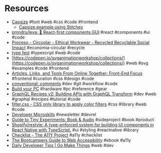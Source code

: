 # Resources

- [Capsize](https://seek-oss.github.io/capsize/) #font #web #css #code #frontend
  - [Capsize example using Stitches](https://codesandbox.io/s/capsize-typography-system-stitches-6w74m?file=/src/stitches.config.ts)
- [pmndrs/leva: 🌋 React\-first components GUI](https://github.com/pmndrs/leva) #react #components #ui #code
- [Proceso \- Circoolar \- Ethical Workwear \- Recycled Recyclable Social Impact](https://circoolar.es/proceso/) #economia-circular #recycle
- [type fest](https://github.com/sindresorhus/type-fest) #typescript #web #code
- [https://codepen.io/svganimationworkshop/collections/](https://codepen.io/svganimationworkshop/collections/) #web #svg #examples #code #frontend
- [Articles, Links, and Tools From Online Together: Front\-End Focus](https://aneventapart.com/news/post/resources-from-front-end-focus) #frontend #curation #css #design #code
- [conventional\: comments](https://conventionalcomments.org) #dev #git #workflow #code
- [Build your PC](https://www.logicalincrements.com) #hardware #pc #reference #gear
- [GraphQL Recipes v2: Building APIs with GraphQL Transform](https://dev.to/open-graphql/graphql-recipes-building-apis-with-graphql-transform-3jp0) #dev #web #graphql #recipes #tutorial #code
- [filter.css \- CSS only library to apply color filters](https://bansal.io/filters-css) #css #library #web #code
- [Developer Microskills](https://developermicroskills.com/) #newsletter #devrel
- [Guide to Tiny Experiments: Book & Audio](https://learn.samjulien.com/guide-to-tiny-experiments) #sideproject #book #product
- [Shopify/restyle: A type\-enforced system for building UI components in React Native with TypeScript\.](https://github.com/Shopify/restyle) #ui #styling #reactnative #library
- [Checklist \- The A11Y Project](https://www.a11yproject.com/checklist/) #a11y #checklist
- [The Bootcampers Guide to Web Accessibility](https://a11y-with-lindsey.ck.page/products/pre-order-the-bootcampers-guide-to-web) #ebook #a11y
- [Daily Developer Tips \| Go Make Things](https://gomakethings.com/articles/) #web #dev
